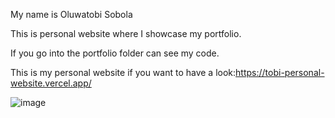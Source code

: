 My name is Oluwatobi Sobola

This is personal website where I showcase my portfolio.

If you go into the portfolio folder can see my code.

This is my personal website if you want to have a look:https://tobi-personal-website.vercel.app/

![image](https://github.com/tobiy105/personal-website/assets/75105019/2943af73-6a9d-4b84-a774-54986bc120ee)


